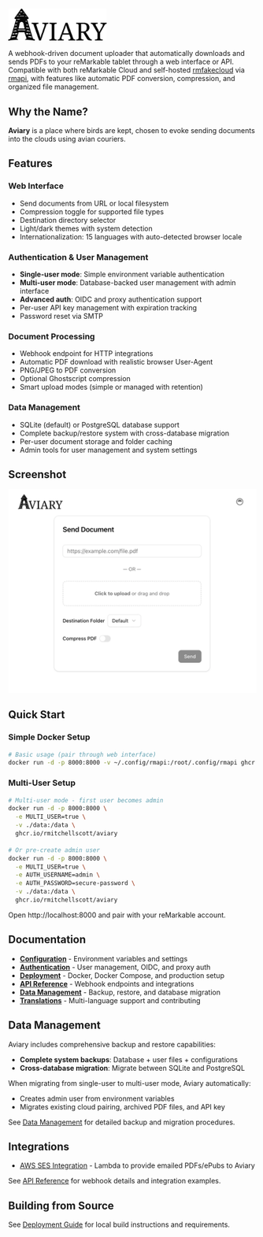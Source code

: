 <p align="left">
  <picture>
    <source
      srcset="assets/logo-dark.svg"
      media="(prefers-color-scheme: dark)"
    >
    <img
      src="assets/logo-light.svg"
      alt="Aviary Logo"
      width="200"
    >
  </picture>
</p>

A webhook-driven document uploader that automatically downloads and sends PDFs to your reMarkable tablet through a web interface or API. Compatible with both reMarkable Cloud and self-hosted [rmfakecloud](https://github.com/ddvk/rmfakecloud) via [rmapi](https://github.com/ddvk/rmapi), with features like automatic PDF conversion, compression, and organized file management.

## Why the Name?

**Aviary** is a place where birds are kept, chosen to evoke sending documents into the clouds using avian couriers.

## Features

### Web Interface
- Send documents from URL or local filesystem
- Compression toggle for supported file types
- Destination directory selector
- Light/dark themes with system detection
- Internationalization: 15 languages with auto-detected browser locale

### Authentication & User Management
- **Single-user mode**: Simple environment variable authentication
- **Multi-user mode**: Database-backed user management with admin interface
- **Advanced auth**: OIDC and proxy authentication support
- Per-user API key management with expiration tracking
- Password reset via SMTP

### Document Processing
- Webhook endpoint for HTTP integrations
- Automatic PDF download with realistic browser User-Agent
- PNG/JPEG to PDF conversion
- Optional Ghostscript compression
- Smart upload modes (simple or managed with retention)

### Data Management
- SQLite (default) or PostgreSQL database support
- Complete backup/restore system with cross-database migration
- Per-user document storage and folder caching
- Admin tools for user management and system settings

## Screenshot

  <picture>
    <source
      srcset="assets/screenshot-dark.webp"
      media="(prefers-color-scheme: dark)"
    >
    <img
      src="assets/screenshot-light.webp"
      alt="Aviary UI Screenshot"
    >
  </picture>

## Quick Start

### Simple Docker Setup
```bash
# Basic usage (pair through web interface)
docker run -d -p 8000:8000 -v ~/.config/rmapi:/root/.config/rmapi ghcr.io/rmitchellscott/aviary
```

### Multi-User Setup
```bash
# Multi-user mode - first user becomes admin
docker run -d -p 8000:8000 \
  -e MULTI_USER=true \
  -v ./data:/data \
  ghcr.io/rmitchellscott/aviary

# Or pre-create admin user
docker run -d -p 8000:8000 \
  -e MULTI_USER=true \
  -e AUTH_USERNAME=admin \
  -e AUTH_PASSWORD=secure-password \
  -v ./data:/data \
  ghcr.io/rmitchellscott/aviary
```

Open http://localhost:8000 and pair with your reMarkable account.

## Documentation

- **[Configuration](CONFIGURATION.md)** - Environment variables and settings
- **[Authentication](AUTHENTICATION.md)** - User management, OIDC, and proxy auth
- **[Deployment](DEPLOYMENT.md)** - Docker, Docker Compose, and production setup
- **[API Reference](API.md)** - Webhook endpoints and integrations
- **[Data Management](DATA_MANAGEMENT.md)** - Backup, restore, and database migration
- **[Translations](TRANSLATIONS.md)** - Multi-language support and contributing

## Data Management

Aviary includes comprehensive backup and restore capabilities:

- **Complete system backups**: Database + user files + configurations
- **Cross-database migration**: Migrate between SQLite and PostgreSQL

When migrating from single-user to multi-user mode, Aviary automatically:
- Creates admin user from environment variables
- Migrates existing cloud pairing, archived PDF files, and API key

See [Data Management](DATA_MANAGEMENT.md) for detailed backup and migration procedures.


## Integrations

* [AWS SES Integration](https://github.com/rmitchellscott/aviary-integration-ses) - Lambda to provide emailed PDFs/ePubs to Aviary

See [API Reference](API.md) for webhook details and integration examples.

## Building from Source

See [Deployment Guide](DEPLOYMENT.md) for local build instructions and requirements.
